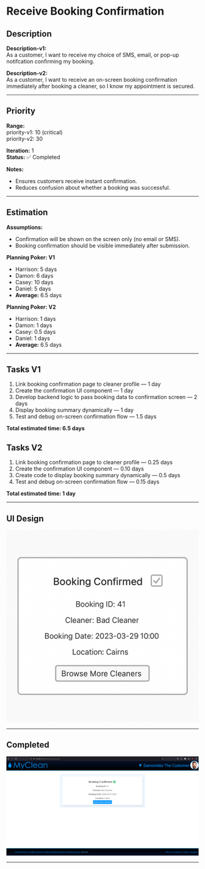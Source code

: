 # Receive Booking Confirmation

## Description
**Description-v1:** <br>
As a customer, I want to receive my choice of SMS, email, or pop-up notifcation confirming my booking.

**Description-v2:**  
As a customer, I want to receive an on-screen booking confirmation immediately after booking a cleaner, so I know my appointment is secured.

---

## Priority
**Range:** <br>
priority-v1: 10 (critical) <br>
priority-v2: 30

**Iteration:** 1  
**Status:** ✅ Completed

**Notes:**  
- Ensures customers receive instant confirmation.  
- Reduces confusion about whether a booking was successful.

---

## Estimation
**Assumptions:**  
- Confirmation will be shown on the screen only (no email or SMS).  
- Booking confirmation should be visible immediately after submission.

**Planning Poker: V1**  
- Harrison: 5 days  
- Damon: 6 days  
- Casey: 10 days  
- Daniel: 5 days  
- **Average:** 6.5 days

**Planning Poker: V2**  
- Harrison: 1 days  
- Damon: 1 days  
- Casey: 0.5 days  
- Daniel: 1 days  
- **Average:** 6.5 days

---

## Tasks V1
1. Link booking confirmation page to cleaner profile — 1 day  
2. Create the confirmation UI component — 1 day  
3. Develop backend logic to pass booking data to confirmation screen — 2 days  
4. Display booking summary dynamically — 1 day  
5. Test and debug on-screen confirmation flow — 1.5 days  

**Total estimated time: 6.5 days**

## Tasks V2
1. Link booking confirmation page to cleaner profile — 0.25 days 
2. Create the confirmation UI component — 0.10 days
3. Create code to display booking summary dynamically — 0.5 days
4. Test and debug on-screen confirmation flow — 0.15 days  

**Total estimated time: 1 day**

---

## UI Design  
![Booking Confirmation Mockup](/iterations/images/booking_confirmation_mockup.png)

---

## Completed  
![Booking Confirmation Screenshot](/iterations/images/booking_confirmation.png)

---
